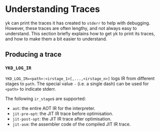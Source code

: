 # Understanding Traces

yk can print the traces it has created to `stderr` to help with debugging.
However, these traces are often lengthy, and not always easy to understand.
This section briefly explains how to get yk to print its traces, and how
to make them a bit easier to understand.


## Producing a trace

### `YKD_LOG_IR`

`YKD_LOG_IR=<path>:<irstage_1>[,...,<irstage_n>]` logs IR from different stages
to `path`. The special value `-` (i.e. a single dash) can be used for `<path>`
to indicate stderr.

The following `ir_stage`s are supported:

 - `aot`: the entire AOT IR for the interpreter.
 - `jit-pre-opt`: the JIT IR trace before optimisation.
 - `jit-post-opt`: the JIT IR trace after optimisation.
 - `jit-asm`: the assembler code of the compiled JIT IR trace.
